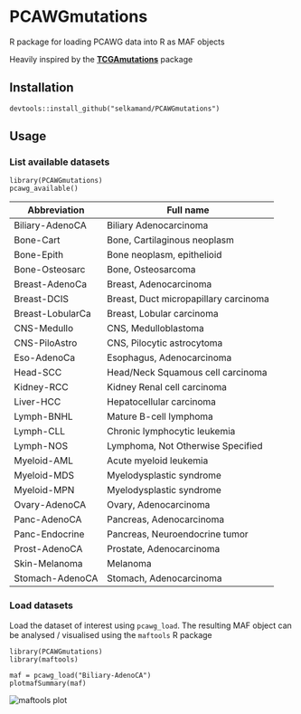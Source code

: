 # PCAWGmutations
R package for loading PCAWG data into R as MAF objects

Heavily inspired by the [**TCGAmutations**](https://github.com/PoisonAlien/TCGAmutations) package

## Installation

```
devtools::install_github("selkamand/PCAWGmutations")
```

## Usage

### List available datasets

```
library(PCAWGmutations)
pcawg_available()
```

| Abbreviation     	| Full name                             	|
|------------------	|---------------------------------------	|
| Biliary-AdenoCA  	| Biliary Adenocarcinoma                	|
| Bone-Cart        	| Bone, Cartilaginous neoplasm          	|
| Bone-Epith       	| Bone neoplasm, epithelioid            	|
| Bone-Osteosarc   	| Bone, Osteosarcoma                    	|
| Breast-AdenoCa   	| Breast, Adenocarcinoma                	|
| Breast-DCIS      	| Breast, Duct micropapillary carcinoma 	|
| Breast-LobularCa 	| Breast, Lobular carcinoma             	|
| CNS-Medullo      	| CNS, Medulloblastoma                  	|
| CNS-PiloAstro    	| CNS, Pilocytic astrocytoma            	|
| Eso-AdenoCa      	| Esophagus, Adenocarcinoma             	|
| Head-SCC         	| Head/Neck Squamous cell carcinoma     	|
| Kidney-RCC       	| Kidney Renal cell carcinoma           	|
| Liver-HCC        	| Hepatocellular carcinoma              	|
| Lymph-BNHL       	| Mature B-cell lymphoma                	|
| Lymph-CLL        	| Chronic lymphocytic leukemia          	|
| Lymph-NOS        	| Lymphoma, Not Otherwise Specified     	|
| Myeloid-AML      	| Acute myeloid leukemia                	|
| Myeloid-MDS      	| Myelodysplastic syndrome              	|
| Myeloid-MPN      	| Myelodysplastic syndrome              	|
| Ovary-AdenoCA    	| Ovary, Adenocarcinoma                 	|
| Panc-AdenoCA     	| Pancreas, Adenocarcinoma              	|
| Panc-Endocrine   	| Pancreas, Neuroendocrine tumor        	|
| Prost-AdenoCA    	| Prostate, Adenocarcinoma              	|
| Skin-Melanoma    	| Melanoma                              	|
| Stomach-AdenoCA  	| Stomach, Adenocarcinoma               	|


### Load datasets
Load the dataset of interest using `pcawg_load`. 
The resulting MAF object can be analysed / visualised using the `maftools` R package

```
library(PCAWGmutations)
library(maftools)

maf = pcawg_load("Biliary-AdenoCA")
plotmafSummary(maf)
```

![maftools plot](../../blob/main/inst/images/Biliary-AdenoCA_summary.png)
